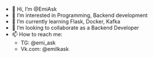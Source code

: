 - 👋 Hi, I’m @EmiAsk
- 👀 I’m interested in Programming, Backend development
- 🌱 I’m currently learning Flask, Docker, Kafka
- 💞️ I’m looking to collaborate as a Backend Developer
- 📫 How to reach me:
  - TG: @emi_ask
  - Vk.com: @emilkask

<!---
EmiAsk/EmiAsk is a ✨ special ✨ repository because its `README.md` (this file) appears on your GitHub profile.
You can click the Preview link to take a look at your changes.
--->
